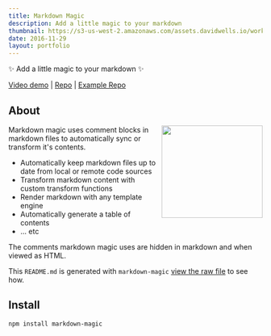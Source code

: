 ```yaml
---
title: Markdown Magic
description: Add a little magic to your markdown
thumbnail: https://s3-us-west-2.amazonaws.com/assets.davidwells.io/work/markdown-magic-logo.jpg
date: 2016-11-29
layout: portfolio
---
```


✨ Add a little magic to your markdown ✨

[Video demo](http://www.youtube.com/watch?v=4V2utrvxwJ8) | [Repo](https://github.com/davidwells/markdown-magic) | [Example Repo](https://github.com/DavidWells/repo-using-markdown-magic)

## About

<img align="right" width="200" height="183" src="https://cloud.githubusercontent.com/assets/532272/21507867/3376e9fe-cc4a-11e6-9350-7ec4f680da36.gif">Markdown magic uses comment blocks in markdown files to automatically sync or transform it's contents.

- Automatically keep markdown files up to date from local or remote code sources
- Transform markdown content with custom transform functions
- Render markdown with any template engine
- Automatically generate a table of contents
- ... etc

The comments markdown magic uses are hidden in markdown and when viewed as HTML.

This `README.md` is generated with `markdown-magic` [view the raw file](https://raw.githubusercontent.com/DavidWells/markdown-magic/master/README.md) to see how.

## Install

```bash
npm install markdown-magic
```

